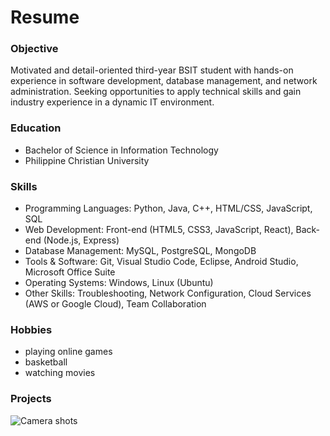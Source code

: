 # Resume

### Objective
Motivated and detail-oriented third-year BSIT student with hands-on experience in software development, database management, and network administration. Seeking opportunities to apply technical skills and gain industry experience in a dynamic IT environment.

### Education
- Bachelor of Science in Information Technology
- Philippine Christian University

### Skills
- Programming Languages: Python, Java, C++, HTML/CSS, JavaScript, SQL
- Web Development: Front-end (HTML5, CSS3, JavaScript, React), Back-end (Node.js, Express)
- Database Management: MySQL, PostgreSQL, MongoDB
- Tools & Software: Git, Visual Studio Code, Eclipse, Android Studio, Microsoft Office Suite
- Operating Systems: Windows, Linux (Ubuntu)
- Other Skills: Troubleshooting, Network Configuration, Cloud Services (AWS or Google Cloud), Team Collaboration

### Hobbies
- playing online games
- basketball
- watching movies

### Projects
![Camera shots](assets/images/358155320_167362923008371_6119018889921883135_n.png)
